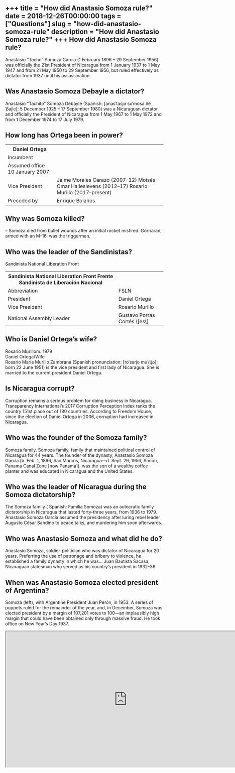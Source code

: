 +++
title = "How did Anastasio Somoza rule?"
date = 2018-12-26T00:00:00
tags = ["Questions"]
slug = "how-did-anastasio-somoza-rule"
description = "How did Anastasio Somoza rule?"
+++
How did Anastasio Somoza rule?
------------------------------

Anastasio “Tacho” Somoza García (1 February 1896 – 29 September 1956) was officially the 21st President of Nicaragua from 1 January 1937 to 1 May 1947 and from 21 May 1950 to 29 September 1956, but ruled effectively as dictator from 1937 until his assassination.

Was Anastasio Somoza Debayle a dictator?
----------------------------------------

Anastasio “Tachito” Somoza Debayle (Spanish: \[anasˈtasjo soˈmosa ðeˈβajle\]; 5 December 1925 – 17 September 1980) was a Nicaraguan dictator and officially the President of Nicaragua from 1 May 1967 to 1 May 1972 and from 1 December 1974 to 17 July 1979.

How long has Ortega been in power?
----------------------------------

<table><tr><th>Daniel Ortega</th></tr><tr><td>Incumbent</td></tr><tr><td>Assumed office 10 January 2007</td></tr><tr><td>Vice President</td><td>Jaime Morales Carazo (2007–12) Moisés Omar Halleslevens (2012–17) Rosario Murillo (2017–present)</td></tr><tr><td>Preceded by</td><td>Enrique Bolaños</td></tr></table>

Why was Somoza killed?
----------------------

– Somoza died from bullet wounds after an initial rocket misfired. Gorriaran, armed with an M-16, was the triggerman.

Who was the leader of the Sandinistas?
--------------------------------------

Sandinista National Liberation Front

<table><tr><th>Sandinista National Liberation Front Frente Sandinista de Liberación Nacional</th></tr><tr><td>Abbreviation</td><td>FSLN</td></tr><tr><td>President</td><td>Daniel Ortega</td></tr><tr><td>Vice President</td><td>Rosario Murillo</td></tr><tr><td>National Assembly Leader</td><td>Gustavo Porras Cortés \[es\]</td></tr></table>

Who is Daniel Ortega’s wife?
----------------------------

Rosario Murillom. 1979  
Daniel Ortega/Wife  
Rosario María Murillo Zambrana (Spanish pronunciation: \[roˈsaɾjo muˈɾiʝo\]; born 22 June 1951) is the vice president and first lady of Nicaragua. She is married to the current president Daniel Ortega.

Is Nicaragua corrupt?
---------------------

Corruption remains a serious problem for doing business in Nicaragua. Transparency International’s 2017 Corruption Perception Index ranks the country 151st place out of 180 countries. According to Freedom House, since the election of Daniel Ortega in 2006, corruption had increased in Nicaragua.

Who was the founder of the Somoza family?
-----------------------------------------

Somoza family. Somoza family, family that maintained political control of Nicaragua for 44 years. The founder of the dynasty, Anastasio Somoza García (b. Feb. 1, 1896, San Marcos, Nicaragua—d. Sept. 29, 1956, Ancón, Panama Canal Zone \[now Panama\]), was the son of a wealthy coffee planter and was educated in Nicaragua and the United States.

Who was the leader of Nicaragua during the Somoza dictatorship?
---------------------------------------------------------------

The Somoza family ( Spanish: Familia Somoza) was an autocratic family dictatorship in Nicaragua that lasted forty-three years, from 1936 to 1979. Anastasio Somoza García assumed the presidency after luring rebel leader Augusto César Sandino to peace talks, and murdering him soon afterwards.

Who was Anastasio Somoza and what did he do?
--------------------------------------------

Anastasio Somoza, soldier-politician who was dictator of Nicaragua for 20 years. Preferring the use of patronage and bribery to violence, he established a family dynasty in which he was… Juan Bautista Sacasa, Nicaraguan statesman who served as his country’s president in 1932–36.

When was Anastasio Somoza elected president of Argentina?
---------------------------------------------------------

Somoza (left), with Argentine President Juan Perón, in 1953. A series of puppets ruled for the remainder of the year, and, in December, Somoza was elected president by a margin of 107,201 votes to 100—an implausibly high margin that could have been obtained only through massive fraud. He took office on New Year’s Day 1937.

<iframe allow="accelerometer; autoplay; clipboard-write; encrypted-media; gyroscope; picture-in-picture" allowfullscreen="" class="__youtube_prefs__  epyt-is-override  no-lazyload" data-no-lazy="1" data-origheight="433" data-origwidth="770" data-skipgform_ajax_framebjll="" height="433" id="_ytid_66707" loading="lazy" src="https://www.youtube.com/embed/rmQgWU8Wufo?enablejsapi=1&autoplay=0&cc_load_policy=0&cc_lang_pref=&iv_load_policy=1&loop=0&modestbranding=0&rel=1&fs=1&playsinline=0&autohide=2&theme=dark&color=red&controls=1&" title="YouTube player" width="770"></iframe>